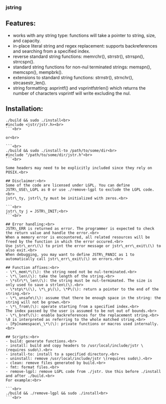 ### jstring<br>

## Features:<br>
- works with any string type: functions will take a pointer to string, size, and capacity.<br>
- in-place literal string and regex replacement: supports backreferences and searching from a specified index.<br>
- reverse standard string functions: memrchr\(\), strrstr\(\), strrspn\(\), strrcspn\(\).<br>
- standard string functions for non-nul terminated strings: memspn\(\), memcspn\(\), mempbrk\(\).<br>
- extensions to standard string functions: strnstr\(\), strnchr\(\), strcasestr\_len\(\).<br>
- string formatting: asprintf\(\) and vsprintfstrlen\(\) which returns the number of characters vsprintf will write excluding the nul.<br>

## Installation:<br>

```<br>
./build && sudo ./install<br>
#include <jstr/jstr.h><br>
```<br>

or<br>

```<br>
./build && sudo ./install-to /path/to/some/dir<br>
#include "/path/to/some/dir/jstr.h"<br>
```<br>

Some headers may need to be explicitly included since they rely on POSIX.<br>

## Disclaimer:<br>
Some of the code are licensed under LGPL. You can define JSTR\_USE\_LGPL as 0 or use ./remove-lgpl to exclude the LGPL code.<br>
jstr\_ty, jstrl\_ty must be initialized with zeros.<br>

```<br>
jstr\_ty j = JSTR\_INIT;<br>
```<br>

## Error handling:<br>
JSTR\_ERR is returned as error. The programmer is expected to check the return value and handle the error.<br>
When a memory error is encountered, all related resources will be freed by the function in which the error occured.<br>
Use jstr\_err\(\) to print the error message or jstr\_err\_exit\(\) to also exit.<br>
When debugging, you may want to define JSTR\_PANIC as 1 to automatically call jstr\_err\_exit\(\) on errors.<br>

## Function affixes:<br>
- \*\_mem\*\(\): the string need not be nul-terminated.<br>
- \*\_len\(\): take the length of the string.<br>
- \*str\*\_len\(\): the string must be nul-termimated. The size is only used to save a strlen\(\).<br>
- \*stp\*\(\), \*\_p\(\), \*P\(\): return a pointer to the end of the string.<br>
- \*\_unsafe\(\): assume that there be enough space in the string: the string will not be grown.<br>
- \*\_from\(\): operate starting from a specified index.<br>
The index passed by the user is assumed to be not out of bounds.<br>
- \*\_bref\(\): enable backreferences for the replacement string.<br>
\0 is interpreted as referring to the whole matched string.<br>
- [Pp]namespace\_\*\(\): private functions or macros used internally.<br>

## Scripts:<br>
- build: generate functions.<br>
- install: build and copy headers to /usr/local/include/jstr \(requires sudo\).<br>
- install-to: install to a specified directory.<br>
- uninstall: remove /usr/local/include/jstr \(requires sudo\).<br>
- clean: remove files generated by build.<br>
- fmt: format files.<br>
- remove-lgpl: remove LGPL code from ./jstr. Use this before ./install and after ./build.<br>
For example:<br>

```<br>
./build && ./remove-lgpl && sudo ./install<br>
```<br>
